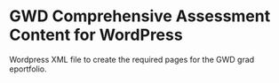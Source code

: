 # GWD Comprehensive Assessment Content for WordPress
 Wordpress XML file to create the required pages for the GWD grad eportfolio.
